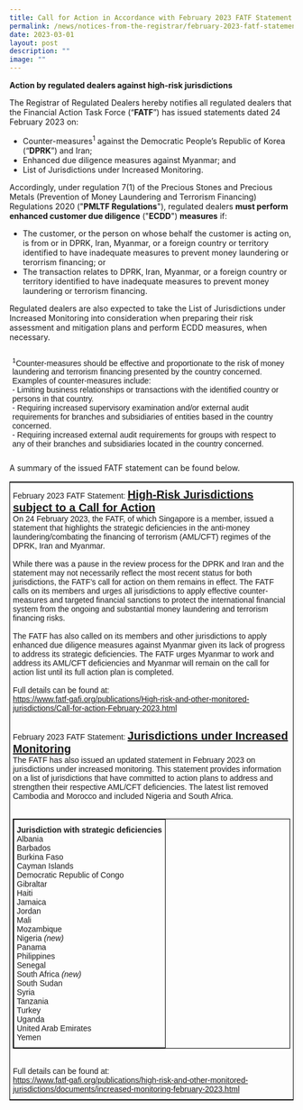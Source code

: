 ```yaml
---
title: Call for Action in Accordance with February 2023 FATF Statement
permalink: /news/notices-from-the-registrar/february-2023-fatf-statement/
date: 2023-03-01
layout: post
description: ""
image: ""
---
```

**Action by regulated dealers against high-risk jurisdictions**<br>

The Registrar of Regulated Dealers hereby notifies all regulated dealers that the Financial Action Task Force (“**FATF**”) has issued statements dated 24 February 2023 on:
* Counter-measures<sup>1</sup> against the Democratic People’s Republic of Korea (“**DPRK**”) and Iran;
* Enhanced due diligence measures against Myanmar; and
* List of Jurisdictions under Increased Monitoring.
    
Accordingly, under regulation 7(1) of the Precious Stones and Precious Metals (Prevention of Money Laundering and Terrorism Financing) Regulations 2020 ("**PMLTF Regulations**"), regulated dealers **must perform enhanced customer due diligence** ("**ECDD**") **measures** if:
* The customer, or the person on whose behalf the customer is acting on, is from or in DPRK, Iran, Myanmar, or a foreign country or territory identified to have inadequate measures to prevent money laundering or terorrism financing; or
* The transaction relates to DPRK, Iran, Myanmar, or a foreign country or territory identified to have inadequate measures to prevent money laundering or terrorism financing.

Regulated dealers are also expected to take the List of Jurisdictions under Increased Monitoring into consideration when preparing their risk assessment and mitigation plans and perform ECDD measures, when necessary.

<table style="border-collapse:collapse;border-spacing:0;border:none" class="tg"><thead><tr><th style="border-style:solid;border-width:0px;font-family:Arial, sans-serif;font-size:14px;font-weight:normal;overflow:hidden;padding:10px 5px;text-align:left;vertical-align:top;word-break:normal">
    <sup>1</sup>Counter-measures should be effective and proportionate to the risk of money laundering and terrorism financing presented by the country concerned. Examples of counter-measures include:<br> 
    - Limiting business relationships or transactions with the identified country or persons in that country.<br>  
    - Requiring increased supervisory examination and/or external audit requirements for branches and subsidiaries of entities based in the country concerned.<br>  
    - Requiring increased external audit requirements for groups with respect to any of their branches and subsidiaries located in the country concerned.<br></th></tr></thead></table>
    
A summary of the issued FATF statement can be found below.
<style type="text/css">
.tg  {border-collapse:collapse;border-spacing:0;border-width:1px;border-style:solid;border-color:black;}
.tg td{font-family:Arial, sans-serif;font-size:14px;padding:10px 5px;border-style:solid;border-width:0px;overflow:hidden;word-break:normal;}
.tg th{font-family:Arial, sans-serif;font-size:14px;font-weight:normal;padding:10px 5px;border-style:solid;border-width:0px;overflow:hidden;word-break:normal;}
.tg .tg-exjp{border-color:#330001;text-align:left;vertical-align:middle}
</style>
<table class="tg">
    <tr>
    <th class="tg-exjp">February 2023 FATF Statement: <span style="font-weight:bold;font-size:20px;text-decoration:underline">High-Risk Jurisdictions subject to a Call for Action</span><br>
On 24 February 2023, the FATF, of which Singapore is a member, issued a statement that highlights the strategic deficiencies in the anti-money laundering/combating the financing of terrorism (AML/CFT) regimes of the DPRK, Iran and Myanmar. <br><br>While there was a pause in the review process for the DPRK and Iran and the statement may not necessarily reflect the most recent status for both jurisdictions, the FATF’s call for action on them remains in effect. The FATF calls on its members and urges all jurisdictions to apply effective counter-measures and targeted financial sanctions to protect the international financial system from the ongoing and substantial money laundering and terrorism financing risks.<br><br>
The FATF has also called on its members and other jurisdictions to apply enhanced due diligence measures against Myanmar given its lack of progress to address its strategic deficiencies. The FATF urges Myanmar to work and address its AML/CFT deficiencies and Myanmar will remain on the call for action list until its full action plan is completed.<br><br>Full details can be found at:<br><a href="https://www.fatf-gafi.org/publications/High-risk-and-other-monitored-jurisdictions/Call-for-action-February-2023.html" target="_blank">https://www.fatf-gafi.org/publications/High-risk-and-other-monitored-jurisdictions/Call-for-action-February-2023.html</a><br><br>

February 2023 FATF Statement: <span style="font-weight:bold;font-size:20px;text-decoration:underline">Jurisdictions under Increased Monitoring</span><br>
The FATF has also issued an updated statement in February 2023 on jurisdictions under increased monitoring. This statement provides information on a list of jurisdictions that have committed to action plans to address and strengthen their respective AML/CFT deficiencies. The latest list removed Cambodia and Morocco and included Nigeria and South Africa.<br><br>
<table style="border-collapse:collapse;border-spacing:0" class="tg"><thead><tr><th style="border-color:black;border-style:solid;border-width:1px;font-family:Arial, sans-serif;font-size:14px;font-weight:normal;overflow:hidden;padding:10px 5px;text-align:left;vertical-align:top;word-break:normal">
<span style="font-weight:bold">Jurisdiction with strategic deficiencies</span><br>
<span style="font-weight:normal">Albania</span><br>
<span style="font-weight:normal">Barbados</span><br>
<span style="font-weight:normal">Burkina Faso</span><br>
<span style="font-weight:normal">Cayman Islands</span><br>
<span style="font-weight:normal">Democratic Republic of Congo</span><br>
<span style="font-weight:normal">Gibraltar</span><br>
<span style="font-weight:normal">Haiti</span><br>
<span style="font-weight:normal">Jamaica</span><br>
<span style="font-weight:normal">Jordan</span><br>
<span style="font-weight:normal">Mali</span><br>
<span style="font-weight:normal">Mozambique</span><br>
<span style="font-weight:normal">Nigeria <i>(new)</i></span><br>
<span style="font-weight:normal">Panama</span><br>
<span style="font-weight:normal">Philippines</span><br>
<span style="font-weight:normal">Senegal</span><br>
<span style="font-weight:normal">South Africa <i>(new)</i></span><br>
<span style="font-weight:normal">South Sudan</span><br>
<span style="font-weight:normal">Syria</span><br>
	<span style="font-weight:normal">Tanzania</span><br>
<span style="font-weight:normal">Turkey</span><br>
<span style="font-weight:normal">Uganda</span><br>
<span style="font-weight:normal">United Arab Emirates</span><br>
<span style="font-weight:normal">Yemen</span><br></th></tr></thead></table>
<br>Full details can be found at:<br><a href="https://www.fatf-gafi.org/publications/high-risk-and-other-monitored-jurisdictions/documents/increased-monitoring-february-2023.html" target="_blank">https://www.fatf-gafi.org/publications/high-risk-and-other-monitored-jurisdictions/documents/increased-monitoring-february-2023.html</a><br></th>
  </tr>
</table>